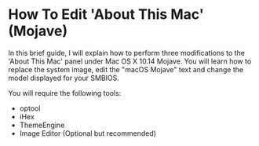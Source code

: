 # How To Edit 'About This Mac' (Mojave)



In this brief guide, I will explain how to perform three modifications to the 'About This Mac' panel under Mac OS X 10.14 Mojave.  You will learn how to replace the system image, edit the "macOS Mojave" text and change the model displayed for your SMBIOS.

You will require the following tools:
- optool
- iHex
- ThemeEngine
- Image Editor (Optional but recommended)
